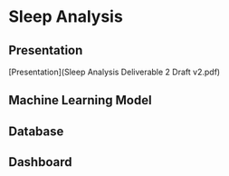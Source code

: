 # Sleep Analysis

## Presentation 
[Presentation](Sleep Analysis Deliverable 2 Draft v2.pdf)

## Machine Learning Model

## Database

## Dashboard
